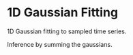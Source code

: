 # 1D Gaussian Fitting
1D Gaussian fitting to sampled time series.

Inference by summing the gaussians.
